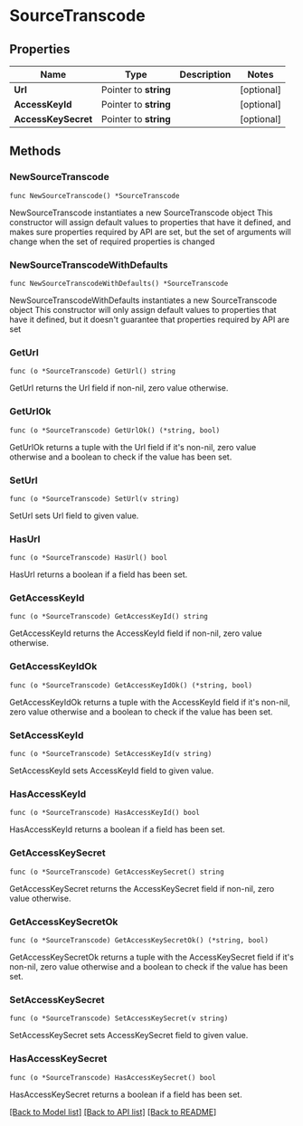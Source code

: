 # SourceTranscode

## Properties

Name | Type | Description | Notes
------------ | ------------- | ------------- | -------------
**Url** | Pointer to **string** |  | [optional] 
**AccessKeyId** | Pointer to **string** |  | [optional] 
**AccessKeySecret** | Pointer to **string** |  | [optional] 

## Methods

### NewSourceTranscode

`func NewSourceTranscode() *SourceTranscode`

NewSourceTranscode instantiates a new SourceTranscode object
This constructor will assign default values to properties that have it defined,
and makes sure properties required by API are set, but the set of arguments
will change when the set of required properties is changed

### NewSourceTranscodeWithDefaults

`func NewSourceTranscodeWithDefaults() *SourceTranscode`

NewSourceTranscodeWithDefaults instantiates a new SourceTranscode object
This constructor will only assign default values to properties that have it defined,
but it doesn't guarantee that properties required by API are set

### GetUrl

`func (o *SourceTranscode) GetUrl() string`

GetUrl returns the Url field if non-nil, zero value otherwise.

### GetUrlOk

`func (o *SourceTranscode) GetUrlOk() (*string, bool)`

GetUrlOk returns a tuple with the Url field if it's non-nil, zero value otherwise
and a boolean to check if the value has been set.

### SetUrl

`func (o *SourceTranscode) SetUrl(v string)`

SetUrl sets Url field to given value.

### HasUrl

`func (o *SourceTranscode) HasUrl() bool`

HasUrl returns a boolean if a field has been set.

### GetAccessKeyId

`func (o *SourceTranscode) GetAccessKeyId() string`

GetAccessKeyId returns the AccessKeyId field if non-nil, zero value otherwise.

### GetAccessKeyIdOk

`func (o *SourceTranscode) GetAccessKeyIdOk() (*string, bool)`

GetAccessKeyIdOk returns a tuple with the AccessKeyId field if it's non-nil, zero value otherwise
and a boolean to check if the value has been set.

### SetAccessKeyId

`func (o *SourceTranscode) SetAccessKeyId(v string)`

SetAccessKeyId sets AccessKeyId field to given value.

### HasAccessKeyId

`func (o *SourceTranscode) HasAccessKeyId() bool`

HasAccessKeyId returns a boolean if a field has been set.

### GetAccessKeySecret

`func (o *SourceTranscode) GetAccessKeySecret() string`

GetAccessKeySecret returns the AccessKeySecret field if non-nil, zero value otherwise.

### GetAccessKeySecretOk

`func (o *SourceTranscode) GetAccessKeySecretOk() (*string, bool)`

GetAccessKeySecretOk returns a tuple with the AccessKeySecret field if it's non-nil, zero value otherwise
and a boolean to check if the value has been set.

### SetAccessKeySecret

`func (o *SourceTranscode) SetAccessKeySecret(v string)`

SetAccessKeySecret sets AccessKeySecret field to given value.

### HasAccessKeySecret

`func (o *SourceTranscode) HasAccessKeySecret() bool`

HasAccessKeySecret returns a boolean if a field has been set.


[[Back to Model list]](../README.md#documentation-for-models) [[Back to API list]](../README.md#documentation-for-api-endpoints) [[Back to README]](../README.md)


